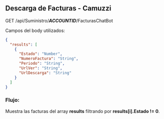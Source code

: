## Descarga de Facturas - Camuzzi

GET /api/Suministro/**_ACCOUNTID_**/FacturasChatBot

Campos del body utilizados:

```json
{
  "results": [
    {
      "Estado": "Number",
      "NumeroFactura": "String",
      "Periodo": "String",
      "UrlVer": "String",
      "UrlDescarga": "String"
    }
  ]
}
```

### Flujo:

Muestra las facturas del array **results** filtrando por **results[i].Estado != 0**.
